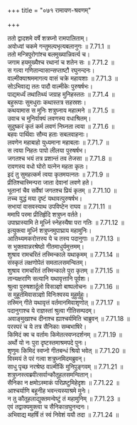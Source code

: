 +++
title = "०७१ रामायण-श्रवणम्"

+++


  
ततो द्वादशमे वर्षे शत्रघ्नो रामपालिताम्।  
अयोध्यां चकमे गन्तुमल्पभृत्यबलानुगः ॥ 7.71.1 ॥   
ततो मन्त्रिपुरोगांश्च बलमुख्यान्निवर्त्य च।  
जगाम हयमुख्यैश्च रथानां च शतेन सः ॥ 7.71.2 ॥   
स गत्वा गणितान्वासान्सप्ताष्टौ रघुनन्दनः।  
वाल्मीक्याश्रममागत्य वासं चक्रे महायशाः ॥ 7.71.3 ॥   
सोऽभिवाद्य ततः पादौ वाल्मीकेः पुरुषर्षभः।  
पाद्यमर्ध्यं तथातिथ्यं जग्राह मुनिहस्ततः ॥ 7.71.4 ॥   
बहुरूपाः सुमधुराः कथास्तत्र सहस्रशः।  
कथयामास स मुनिः शत्रुघ्नाय महात्मने ॥ 7.71.5 ॥   
उवाच च मुनिर्वाक्यं लवणस्य वधाश्रितम्।  
सुदुष्करं कृतं कर्म लवणं निघ्नता त्वया ॥ 7.71.6 ॥   
बहवः पार्थिवाः सौम्य हताः सबलवाहनाः।  
लवणेन महाबाहो युध्यमाना महाबलाः ॥ 7.71.7 ॥   
स त्वया निहतः पापो लीलया पुरुषर्षभ।  
जगतश्च भयं तत्र प्रशान्तं तव तेजसा ॥ 7.71.8 ॥   
रावणस्य वधो घोरो यत्नेन महता कृतः।  
इदं तु सुमहत्कर्म त्वया कृतमयत्नतः ॥ 7.71.9 ॥   
प्रीतिश्चास्मिन्परा जाता देवानां लवणे हते।  
भूतानां चैव सर्वेषां जगतश्च प्रियं कृतम् ॥ 7.71.10 ॥   
तच्च युद्धं मया दृष्टं यथावत्पुरुषर्षभ।  
सभायां वासवस्याथ उपविष्टेन राघव ॥ 7.71.11 ॥   
ममापि परमा प्रीतिर्हृदि शत्रुघ्न वर्तते।  
उपाघ्रास्यामि ते मूर्ध्नि स्नेहस्यैषा परा गतिः ॥ 7.71.12 ॥   
इत्युक्त्वा मूर्ध्नि शत्रुघ्नमुपाघ्राय महामुनिः।  
आतिथ्यमकरोत्तस्य ये च तस्य पदानुगाः ॥ 7.71.13 ॥   
स भुक्तवान्नरश्रेष्ठो गीतमाधुर्यमुत्तमम्।  
शुश्राव रामचरितं तस्मिन्काले यथाकृमम् ॥ 7.71.14 ॥   
संस्कृतं लक्षणोपेतं समतालसमन्वितम्।  
शुश्राव रामचरितं तस्मिन्काले पुरा कृतम् ॥ 7.71.15 ॥   
तान्यक्षराणि सत्यानि यथावृत्तानि पूर्वशः।  
श्रुत्वा पुरुषशार्दूलो विसञ्ज्ञो बाष्पलोचनः ॥ 7.71.16 ॥   
स मुहूर्तमिवासञ्ज्ञो विनिःश्वस्य मुहुर्मुहुः।  
तस्मिन् गीते यथावृत्तं वर्तमानमिवाशृणोत् ॥ 7.71.17 ॥   
पदानुगाश्च ये राज्ञस्तां श्रुत्वा गीतिसम्पदम्।  
अवाङ्मुखाश्च दीनाश्च ह्याश्चर्यमिति चाब्रुवन् ॥ 7.71.18 ॥   
परस्परं च ये तत्र सैनिकाः सम्बभाषिरे।  
किमिदं क्व च वर्तामः किमेतत्स्वप्नदर्शनम् ॥ 7.71.19 ॥   
अर्थो यो नः पुरा दृष्टस्तमाश्रमपदे पुनः।  
शृणुमः किमिदं स्वप्नो गीतबन्धं श्रियो भवेत् ॥ 7.71.20 ॥   
विस्मयं ते परं गत्वा शत्रुघ्नमिदमब्रुवन्।  
साधु पृच्छ नरश्रेष्ठ वाल्मीकिं मुनिपुङ्गवम् ॥ 7.71.21 ॥   
शत्रुघ्नस्त्वब्रवीत्सर्वान्कौतूहलसमन्वितान्।  
सैनिका न क्षमोऽस्माकं परिप्रष्टुमिहेदृशः ॥ 7.71.22 ॥   
आश्चर्याणि बहूनीह भवन्त्यस्याश्रमे मुनेः।  
न तु कौतूहलाद्युक्तमन्वेष्टुं तं महामुनिम् ॥ 7.71.23 ॥   
एवं तद्वाक्यमुक्त्वा च सैनिकान्रघुनन्दनः।  
अभिवाद्य महर्षिं तं स्वं निवेशं ययौ तदा ॥ 7.71.24 ॥   
